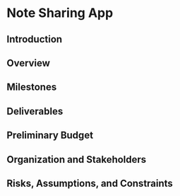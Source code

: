 # Note Sharing App

## Introduction

## Overview

## Milestones

## Deliverables

## Preliminary Budget

## Organization and Stakeholders

## Risks, Assumptions, and Constraints

